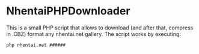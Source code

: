 # NhentaiPHPDownloader
This is a small PHP script that allows to download (and after that, compress in .CBZ) format any nhentai.net gallery.
The script works by executing:
```
php nhentai.net ######
```
